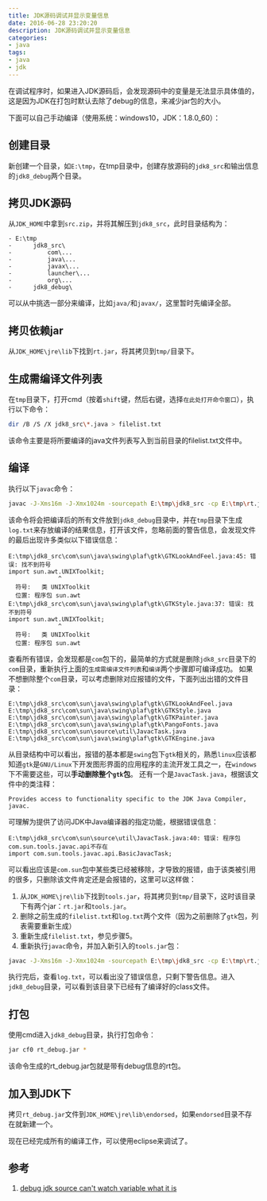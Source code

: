 ```yaml
---
title: JDK源码调试并显示变量信息
date: 2016-06-28 23:20:20
description: JDK源码调试并显示变量信息
categories: 
- java
tags:
- java
- jdk
---
```


在调试程序时，如果进入JDK源码后，会发现源码中的变量是无法显示具体值的，这是因为JDK在打包时默认去除了debug的信息，来减少jar包的大小。

下面可以自己手动编译（使用系统：windows10，JDK：1.8.0_60）：

## 创建目录
新创建一个目录，如`E:\tmp`，在tmp目录中，创建存放源码的`jdk8_src`和输出信息的`jdk8_debug`两个目录。

## 拷贝JDK源码
从`JDK_HOME`中拿到`src.zip`，并将其解压到`jdk8_src`，此时目录结构为：
```
- E:\tmp
-      jdk8_src\
-          com\...
-          java\...
-          javax\...
-          launcher\...
-          org\...
-      jdk8_debug\
```
可以从中挑选一部分来编译，比如`java/`和`javax/`，这里暂时先编译全部。

## 拷贝依赖jar
从`JDK_HOME\jre\lib`下找到`rt.jar`，将其拷贝到`tmp/`目录下。

## 生成需编译文件列表
在`tmp`目录下，打开cmd（按着`shift`键，然后右键，选择`在此处打开命令窗口`），执行以下命令：
```bash
dir /B /S /X jdk8_src\*.java > filelist.txt
```
该命令主要是将所要编译的java文件列表写入到当前目录的filelist.txt文件中。

## 编译
执行以下`javac`命令：
```bash
javac -J-Xms16m -J-Xmx1024m -sourcepath E:\tmp\jdk8_src -cp E:\tmp\rt.jar -d E:\tmp\jdk8_debug -g @filelist.txt >> log.txt 2>&1
```
该命令将会把编译后的所有文件放到`jdk8_debug`目录中，并在`tmp`目录下生成`log.txt`来存放编译的结果信息，打开该文件，忽略前面的警告信息，会发现文件的最后出现许多类似以下错误信息：
```
E:\tmp\jdk8_src\com\sun\java\swing\plaf\gtk\GTKLookAndFeel.java:45: 错误: 找不到符号
import sun.awt.UNIXToolkit;
              ^
  符号:   类 UNIXToolkit
  位置: 程序包 sun.awt
E:\tmp\jdk8_src\com\sun\java\swing\plaf\gtk\GTKStyle.java:37: 错误: 找不到符号
import sun.awt.UNIXToolkit;
              ^
  符号:   类 UNIXToolkit
  位置: 程序包 sun.awt
```
查看所有错误，会发现都是`com`包下的，最简单的方式就是删除`jdk8_src`目录下的`com`目录，重新执行上面的`生成需编译文件列表`和`编译`两个步骤即可编译成功。
如果不想删除整个`com`目录，可以考虑删除对应报错的文件，下面列出出错的文件目录：
```
E:\tmp\jdk8_src\com\sun\java\swing\plaf\gtk\GTKLookAndFeel.java
E:\tmp\jdk8_src\com\sun\java\swing\plaf\gtk\GTKStyle.java
E:\tmp\jdk8_src\com\sun\java\swing\plaf\gtk\GTKPainter.java
E:\tmp\jdk8_src\com\sun\java\swing\plaf\gtk\PangoFonts.java
E:\tmp\jdk8_src\com\sun\source\util\JavacTask.java
E:\tmp\jdk8_src\com\sun\java\swing\plaf\gtk\GTKEngine.java
```
从目录结构中可以看出，报错的基本都是`swing`包下`gtk`相关的，熟悉`linux`应该都知道`gtk`是`GNU/Linux`下开发图形界面的应用程序的主流开发工具之一，在`windows`下不需要这些，可以**手动删除整个`gtk`包**。
还有一个是`JavacTask.java`，根据该文件中的类注释：
```
Provides access to functionality specific to the JDK Java Compiler, javac.
```
可理解为提供了访问JDK中Java编译器的指定功能，根据错误信息：
```
E:\tmp\jdk8_src\com\sun\source\util\JavacTask.java:40: 错误: 程序包com.sun.tools.javac.api不存在
import com.sun.tools.javac.api.BasicJavacTask;
```
可以看出应该是`com.sun`包中某些类已经被移除，才导致的报错，由于该类被引用的很多，只删除该文件肯定还是会报错的，这里可以这样做：
> 
1. 从`JDK_HOME\jre\lib`下找到`tools.jar`，将其拷贝到`tmp/`目录下，这时该目录下有两个jar：`rt.jar`和`tools.jar`。
2. 删除之前生成的`filelist.txt`和`log.txt`两个文件（因为之前删除了`gtk`包，列表需要重新生成）
3. 重新生成`filelist.txt`，参见步骤5。
4. 重新执行`javac`命令，并加入新引入的`tools.jar`包：
```bash
javac -J-Xms16m -J-Xmx1024m -sourcepath E:\tmp\jdk8_src -cp E:\tmp\rt.jar;E:\tmp\tools.jar -d E:\tmp\jdk8_debug -g @filelist.txt >> log.txt 2>&1
```
	
执行完后，查看`log.txt`，可以看出没了错误信息，只剩下警告信息。进入`jdk8_debug`目录，可以看到该目录下已经有了编译好的class文件。

## 打包
使用cmd进入`jdk8_debug`目录，执行打包命令：
```bash
jar cf0 rt_debug.jar *
```
该命令生成的rt_debug.jar包就是带有debug信息的rt包。

## 加入到JDK下
拷贝`rt_debug.jar`文件到`JDK_HOME\jre\lib\endorsed`，如果`endorsed`目录不存在就新建一个。

现在已经完成所有的编译工作，可以使用eclipse来调试了。

## 参考
1. [debug jdk source can't watch variable what it is](  http://stackoverflow.com/questions/18255474/debug-jdk-source-cant-watch-variable-what-it-is/18255852#18255852)


